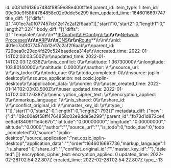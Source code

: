 id: d031d16136b7484f9859e38e400ff1e8
parent_id: 
item_type: 1
item_id: 09c00e9f58ff4764858c02e9dde5e299
item_updated_time: 1646016697747
title_diff: "[{\"diffs\":[[1,\"401ec7a0f077457cb12e17c2af2f6aab\"]],\"start1\":0,\"start2\":0,\"length1\":0,\"length2\":32}]"
body_diff: "[{\"diffs\":[[1,\"Template\\\r\\\n\\\r\\\n**<ins>IPConfig\\\\\\\\IFConfig\\\r\\\n</ins>**\\\r\\\n**<ins>Network Processes</ins>**\\\r\\\n**<ins>ARP</ins>**\\\r\\\n**<ins>DNS</ins>**\\\r\\\n**<ins>Route</ins>**\\\r\\\n\\\r\\\nid: 401ec7a0f077457cb12e17c2af2f6aab\\\r\\\nparent_id: 729bea0c29ec4fd29c524baedeca314e\\\r\\\ncreated_time: 2022-01-14T02:03:03.500Z\\\r\\\nupdated_time: 2022-01-14T02:03:12.638Z\\\r\\\nis_conflict: 0\\\r\\\nlatitude: 1.36730000\\\r\\\nlongitude: 103.80140000\\\r\\\naltitude: 0.0000\\\r\\\nauthor: \\\r\\\nsource_url: \\\r\\\nis_todo: 0\\\r\\\ntodo_due: 0\\\r\\\ntodo_completed: 0\\\r\\\nsource: joplin-desktop\\\r\\\nsource_application: net.cozic.joplin-desktop\\\r\\\napplication_data: \\\r\\\norder: 0\\\r\\\nuser_created_time: 2022-01-14T02:03:03.500Z\\\r\\\nuser_updated_time: 2022-01-14T02:03:12.638Z\\\r\\\nencryption_cipher_text: \\\r\\\nencryption_applied: 0\\\r\\\nmarkup_language: 1\\\r\\\nis_shared: 0\\\r\\\nshare_id: \\\r\\\nconflict_original_id: \\\r\\\nmaster_key_id: \\\r\\\ntype_: 1\"]],\"start1\":0,\"start2\":0,\"length1\":0,\"length2\":793}]"
metadata_diff: {"new":{"id":"09c00e9f58ff4764858c02e9dde5e299","parent_id":"fb73d1d872ce4ee6ab184091f1e4c67b","latitude":"0.00000000","longitude":"0.00000000","altitude":"0.0000","author":"","source_url":"","is_todo":0,"todo_due":0,"todo_completed":0,"source":"joplin-desktop","source_application":"net.cozic.joplin-desktop","application_data":"","order":1646016697736,"markup_language":1,"is_shared":0,"share_id":"","conflict_original_id":"","master_key_id":""},"deleted":[]}
encryption_cipher_text: 
encryption_applied: 0
updated_time: 2022-02-28T02:54:22.807Z
created_time: 2022-02-28T02:54:22.807Z
type_: 13